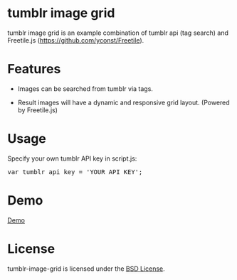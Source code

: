 tumblr image grid
=======
tumblr image grid is an example combination of tumblr api (tag search) and Freetile.js (https://github.com/yconst/Freetile).

Features
========

- Images can be searched from tumblr via tags.

- Result images will have a dynamic and responsive grid layout. (Powered by Freetile.js)

Usage
========

Specify your own tumblr API key in script.js:

<pre>
var tumblr_api_key = 'YOUR API KEY';
</pre>

Demo
====

[Demo](http://haruolabs.com/works/freetile/)

License
========

tumblr-image-grid is licensed under the [BSD License](http://www.opensource.org/licenses/bsd-license.php).